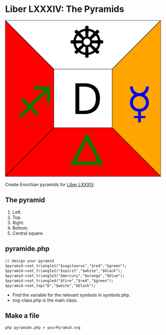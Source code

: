 Liber LXXXIV: The Pyramids
==========================

![Sample](https://raw.githubusercontent.com/asathoor/LXXXIV/master/sticks08.svg)

Create Enochian pyramids for [Liber LXXXIV](https://hermetic.com/crowley/libers/lib84).

## The pyramid

1. Left.
2. Top.
3. Right.
4. Bottom.
5. Central square.

## pyramide.php

~~~~
// design your pyramid
$pyramid->set_triangle1("$sagitaurus","$red","$green");
$pyramid->set_triangle2("$spirit","$white","$black"); 
$pyramid->set_triangle3("$mercury","$orange","$blue");
$pyramid->set_triangle4("$fire","$red","$green"); 
$pyramid->set_top("D","$white","$black");
~~~~

* Find the variable for the relevant symbols in symbols.php.
* svg-class.php is the main class.

## Make a file

~~~~
php pyramide.php > yourPyramid.svg
~~~~


